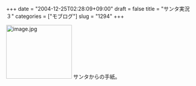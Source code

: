 +++
date = "2004-12-25T02:28:09+09:00"
draft = false
title = "サンタ実況３"
categories = ["モブログ"]
slug = "1294"
+++

<img src="http://ieiri.jp/img/ch3.jpg" class="pict" width="176" height="144" alt="image.jpg" />
サンタからの手紙。
